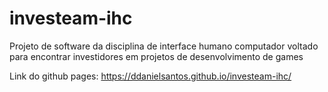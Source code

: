 # investeam-ihc
Projeto de software da disciplina de interface humano computador voltado para
encontrar investidores em projetos de desenvolvimento de games

Link do github pages: https://ddanielsantos.github.io/investeam-ihc/
